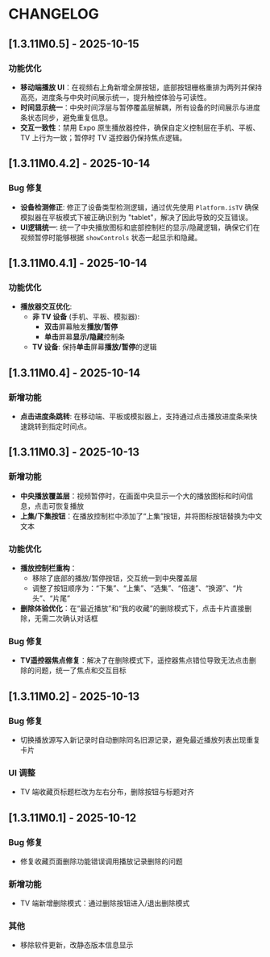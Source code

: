 # CHANGELOG

## [1.3.11M0.5] - 2025-10-15

### 功能优化

- **移动端播放 UI**：在视频右上角新增全屏按钮，底部按钮栅格重排为两列并保持高亮，进度条与中央时间展示统一，提升触控体验与可读性。
- **时间显示统一**：中央时间浮层与暂停覆盖层解耦，所有设备的时间展示与进度条状态同步，避免重复信息。
- **交互一致性**：禁用 Expo 原生播放器控件，确保自定义控制层在手机、平板、TV 上行为一致；暂停时 TV 遥控器仍保持焦点逻辑。

## [1.3.11M0.4.2] - 2025-10-14

### Bug 修复

- **设备检测修正**: 修正了设备类型检测逻辑，通过优先使用 `Platform.isTV` 确保模拟器在平板模式下被正确识别为 "tablet"，解决了因此导致的交互错误。
- **UI逻辑统一**: 统一了中央播放图标和底部控制栏的显示/隐藏逻辑，确保它们在视频暂停时能够根据 `showControls` 状态一起显示和隐藏。

## [1.3.11M0.4.1] - 2025-10-14

### 功能优化

- **播放器交互优化**:
  - **非 TV 设备** (手机、平板、模拟器):
    - **双击**屏幕触发**播放/暂停**
    - **单击**屏幕**显示/隐藏**控制条
  - **TV 设备**: 保持**单击**屏幕**播放/暂停**的逻辑

## [1.3.11M0.4] - 2025-10-14

### 新增功能

- **点击进度条跳转**: 在移动端、平板或模拟器上，支持通过点击播放进度条来快速跳转到指定时间点。

## [1.3.11M0.3] - 2025-10-13

### 新增功能

- **中央播放覆盖层**：视频暂停时，在画面中央显示一个大的播放图标和时间信息，点击可恢复播放
- **上集/下集按钮**：在播放控制栏中添加了“上集”按钮，并将图标按钮替换为中文文本

### 功能优化

- **播放控制栏重构**：
  - 移除了底部的播放/暂停按钮，交互统一到中央覆盖层
  - 调整了按钮顺序为：“下集”、“上集”、“选集”、“倍速”、“换源”、“片头”、“片尾”
- **删除体验优化**：在“最近播放”和“我的收藏”的删除模式下，点击卡片直接删除，无需二次确认对话框

### Bug 修复

- **TV遥控器焦点修复**：解决了在删除模式下，遥控器焦点错位导致无法点击删除的问题，统一了焦点和交互目标

## [1.3.11M0.2] - 2025-10-13

### Bug 修复
- 切换播放源写入新记录时自动删除同名旧源记录，避免最近播放列表出现重复卡片

### UI 调整
- TV 端收藏页标题栏改为左右分布，删除按钮与标题对齐

## [1.3.11M0.1] - 2025-10-12

### Bug 修复
- 修复收藏页面删除功能错误调用播放记录删除的问题

### 新增功能
- TV 端新增删除模式：通过删除按钮进入/退出删除模式

### 其他
- 移除软件更新，改静态版本信息显示
